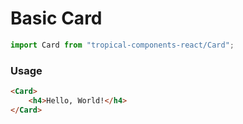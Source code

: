 # Basic Card

```js
import Card from "tropical-components-react/Card";
```

### Usage

```html
<Card>
    <h4>Hello, World!</h4>
</Card>
```
